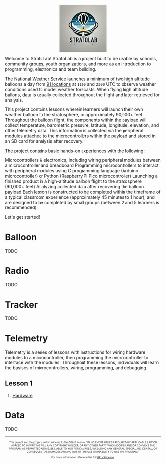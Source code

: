 <img 
    style="display: block; 
           margin-left: auto;
           margin-right: auto;
           width: 30%;"
    src="images/stratolab.png" 
    alt="StratoLab logo">

Welcome to StratoLab! StratoLab is a project built to be usable by schools, community groups, youth organizations, and more as an introduction to programming, electronics and team building.

The [National Weather Service](https://www.weather.gov/chs/upperair) launches a minimum of two high altitude balloons a day from [91 locations](https://www.weather.gov/upperair/nws_upper) at `1100` and `2300` UTC to observe weather conditions used to model weather forecasts. When flying high altitude ballons, data is usually collected throughout the flight and later retrieved for analysis.

This project contains lessons wherein learners will launch their own weather balloon to the stratosphere, or approximately 90,000+ feet. Throughout the balloon flight, the components within the payload will collect temperature, barometric pressure, latitude, longitude, elevation, and other telemetry data. This information is collected via the peripheral modules attached to the microcontrollers within the payload and stored in an SD card for analysis after recovery.

The project contains basic hands-on experiences with the following:

Microcontrollers & electronics, including wiring peripheral modules between a microcontroller and breadboard
Programming microcontrollers to interact with peripheral modules using C programming language (Arduino microcontroller) or Python (Raspberry Pi Pico microcontroller)
Launching a finished product in a high-altitude balloon flight to the stratosphere (90,000+ feet)
Analyzing collected data after recovering the balloon payload
Each lesson is constructed to be completed within the timeframe of a typical classroom experience (approximately 45 minutes to 1 hour), and are designed to be completed by small groups (between 2 and 5 learners is recommended)

Let's get started!

# Balloon

TODO

# Radio

TODO

# Tracker

TODO

# Telemetry

Telemetry is a series of lessons with instructions for wiring hardware modules to a microcontroller, then programming the microcontroller to interface with the modules. Throughout these lessons, individuals will learn the basiscs of microcontrollers, wiring, programming, and debugging.

## Lesson 1

1. [Hardware](/telemetry/raspberry-pi-pico/hardware/README.md)

# Data

TODO

<hr>

<div style="text-align: center; font-size: 8px;">
    <p>This project and the projects within adheres to the GPLv3 license. "IN NO EVENT UNLESS REQUIRED BY APPLICABLE LAW OR AGREED TO IN WRITING WILL ANY COPYRIGHT HOLDER, OR ANY OTHER PARTY WHO MODIFIES AND/OR CONVEYS THE PROGRAM AS PERMITTED ABOVE, BE LIABLE TO YOU FOR DAMAGES, INCLUDING ANY GENERAL, SPECIAL, INCIDENTAL, OR CONSEQUENTIAL DAMAGES ARISING OUT OF THE USE OR INABILITY TO USE THE PROGRAM."
    </p>
    <p>For more information reference the full <a href="https://www.gnu.org/licenses/gpl-3.0.en.html">GPLv3 license</a>.
</div>
